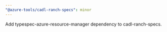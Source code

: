 ```yaml
---
"@azure-tools/cadl-ranch-specs": minor
---
```


Add typespec-azure-resource-manager dependency to cadl-ranch-specs.
